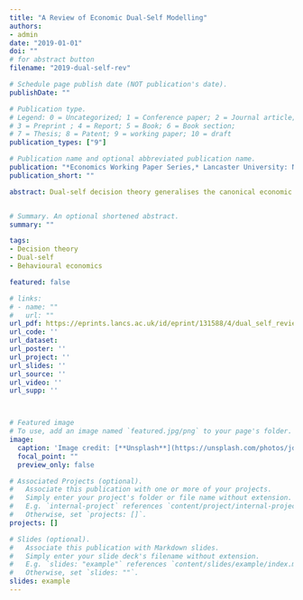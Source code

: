 ```yaml
---
title: "A Review of Economic Dual-Self Modelling"
authors:
- admin
date: "2019-01-01"
doi: ""
# for abstract button
filename: "2019-dual-self-rev"

# Schedule page publish date (NOT publication's date).
publishDate: ""

# Publication type.
# Legend: 0 = Uncategorized; 1 = Conference paper; 2 = Journal article;
# 3 = Preprint ; 4 = Report; 5 = Book; 6 = Book section;
# 7 = Thesis; 8 = Patent; 9 = working paper; 10 = draft
publication_types: ["9"]

# Publication name and optional abbreviated publication name.
publication: "*Economics Working Paper Series,* Lancaster University: No.2019-003"
publication_short: ""

abstract: Dual-self decision theory generalises the canonical economic model by admitting multiple, possibly conflicting, decision criteria. A typical dual-self model will formalise psychological or neuroscientific descriptions of the human decision-making process into an economic model of that process, and apply that model to provide an unified explanation for several behavioural anomalies. In this paper, we compare the foundations of Neoclassical and dual-self decision theories, we develop a generalised decision framework that nests both decision theories, and we use that framework to provide a comprehensive taxonomy of the economic dual-self literature. We also discuss the relative merits of each existing dual-self approach, and suggest avenues for future research.


# Summary. An optional shortened abstract.
summary: ""

tags:
- Decision theory
- Dual-self
- Behavioural economics

featured: false

# links:
# - name: ""
#   url: ""
url_pdf: https://eprints.lancs.ac.uk/id/eprint/131588/4/dual_self_review_wp2019.pdf
url_code: ''
url_dataset:
url_poster: ''
url_project: ''
url_slides: ''
url_source: ''
url_video: ''
url_supp: ''



# Featured image
# To use, add an image named `featured.jpg/png` to your page's folder.
image:
  caption: 'Image credit: [**Unsplash**](https://unsplash.com/photos/jdD8gXaTZsc)'
  focal_point: ""
  preview_only: false

# Associated Projects (optional).
#   Associate this publication with one or more of your projects.
#   Simply enter your project's folder or file name without extension.
#   E.g. `internal-project` references `content/project/internal-project/index.md`.
#   Otherwise, set `projects: []`.
projects: []

# Slides (optional).
#   Associate this publication with Markdown slides.
#   Simply enter your slide deck's filename without extension.
#   E.g. `slides: "example"` references `content/slides/example/index.md`.
#   Otherwise, set `slides: ""`.
slides: example
---
```

